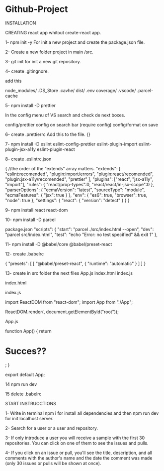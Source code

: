 # Github-Project

INSTALLATION

CREATING react app whitout create-react app.

1- npm init -y
For init a new project and create the package.json file.

2- Create a new folder project in main /src.

3- git init for init a new git repository.

4- create .gitingnore.

add this

node_modules/
.DS_Store
.cavhe/
dist/
.env
coverage/
.vscode/
.parcel-cache

5- npm install -D prettier

In the config menu of VS search and check de next boxes.

config/prettier config on search bar (require config)
config/format on save

6- create .prettierrc
Add this to the file.
{}

7- npm install -D eslint eslint-config-prettier eslint-plugin-import eslint-plugin-jsx-a11y eslint-plugin-react

8- create .eslintrc.json

{
//the order of the "extends" array matters.
"extends": [
"eslint:recomended",
"plugin:import/errors",
"plugin:react/recomended",
"plugin:jsx-a11y/recomended",
"prettier"
],
"plugins": ["react", "jsx-a11y", "import"],
"rules": {
"react/prop-types":0,
"react/react/in-jsx-scope":0
},
"parserOptions": {
"ecmaVersion": "latest",
"sourceType": "module",
"ecmaFeatures": {
"jsx": true
}
},
"env": {
"es6": true,
"browser": true,
"node": true
},
"settings": {
"react": {
"version": "detect"
}
}
}

9- npm install react react-dom

10- npm install -D parcel

package.json
"scripts": {
"start": "parcel ./src/index.html --open",
"dev": "parcel src/index.html",
"test": "echo \"Error: no test specified\" && exit 1"
},

11- npm install -D @babel/core @babel/preset-react

12- create .babelrc

{
"presets": [
[
"@babel/preset-react",
{
"runtime": "automatic"
}
]
]
}

13- create in src folder the next files App.js index.html index.js

index.html

<!DOCTYPE html>
<html lang="en">
  <head>
    <meta charset="UTF-8" />
    <meta http-equiv="X-UA-Compatible" content="IE=edge" />
    <meta name="viewport" content="width=device-width, initial-scale=1.0" />
    <title>Document</title>
  </head>
  <body>
    <div id="root"></div>
    <script src="index.js" type="module"></script>
  </body>
</html>

index.js

import ReactDOM from "react-dom";
import App from "./App";

ReactDOM.render(<App />, document.getElementById("root"));

App.js

function App() {
return <h1>Succes??</h1>;
}

export default App;

14 npm run dev

15 delete .babelrc

START INSTRUCCTIONS

1- Write in terminal npm i for install all dependencies and then npm run dev for init localhost server.

2- Search for a user or a user and repository.

3- If only introduce a user you will receive a sample with the first 30 repositories. You can click on one of them to see the issues and pulls.

4- If you click on an issue or pull, you'll see the title, description, and all comments with the author's name and the date the comment was made (only 30 issues or pulls will be shown at once).
